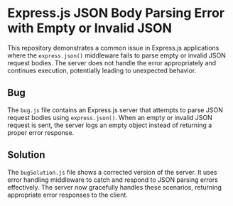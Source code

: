 # Express.js JSON Body Parsing Error with Empty or Invalid JSON

This repository demonstrates a common issue in Express.js applications where the `express.json()` middleware fails to parse empty or invalid JSON request bodies.  The server does not handle the error appropriately and continues execution, potentially leading to unexpected behavior.

## Bug

The `bug.js` file contains an Express.js server that attempts to parse JSON request bodies using `express.json()`. When an empty or invalid JSON request is sent, the server logs an empty object instead of returning a proper error response.

## Solution

The `bugSolution.js` file shows a corrected version of the server. It uses error handling middleware to catch and respond to JSON parsing errors effectively.  The server now gracefully handles these scenarios, returning appropriate error responses to the client.